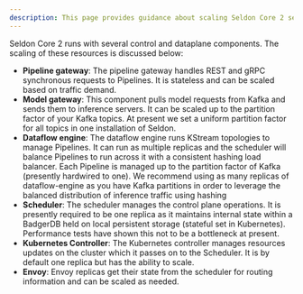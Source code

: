 ```yaml
---
description: This page provides guidance about scaling Seldon Core 2 services
---
```


Seldon Core 2 runs with several control and dataplane components. The scaling of these resources is discussed below:

- **Pipeline gateway**: The pipeline gateway handles REST and gRPC synchronous requests to Pipelines. It is stateless and can be scaled based on traffic demand.
- **Model gateway**: This component pulls model requests from Kafka and sends them to inference servers. It can be scaled up to the partition factor of your Kafka topics. At present we set a uniform partition factor for all topics in one installation of Seldon.
- **Dataflow engine**: The dataflow engine runs KStream topologies to manage Pipelines. It can run as multiple replicas and the scheduler will balance Pipelines to run across it with a consistent hashing load balancer. Each Pipeline is managed up to the partition factor of Kafka (presently hardwired to one). We recommend using as many replicas of dataflow-engine as you have Kafka partitions in order to leverage the balanced distribution of inference traffic using hashing
- **Scheduler**: The scheduler manages the control plane operations. It is presently required to be one replica as it maintains internal state within a BadgerDB held on local persistent storage (stateful set in Kubernetes). Performance tests have shown this not to be a bottleneck at present.
- **Kubernetes Controller**: The Kubernetes controller manages resources updates on the cluster which it passes on to the Scheduler. It is by default one replica but has the ability to scale.
- **Envoy**: Envoy replicas get their state from the scheduler for routing information and can be scaled as needed.

